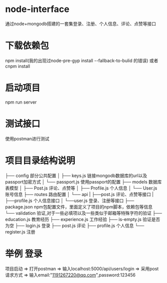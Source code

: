 # node-interface
通过node+mongodb搭建的一套集登录、注册、个人信息、评论、点赞等接口

# 下载依赖包
npm install(我的出现过node-pre-gyp install --fallback-to-bulid 的错误)  或者
cnpm install

# 启动项目
npm run server

# 测试接口
使用postman进行测试

# 项目目录结构说明
├── config                           部分公共配置
│   ├── keys.js                         链接mongodb数据库的url以及passport加密方式
│   └── passport.js                     使用passport的配置
├── models                           数据库表模型
│   ├── Post.js                         评论、点赞等
│   ├── Profile.js                      个人信息
│   └── User.js                         账号信息
├── routes                           路由配置
│   └── api
|       ├──post.js                      评论、点赞等接口
|       ├──profile.js                   个人信息接口
│       └──user.js                      登录、注册等接口
├── package.json                     npm包配置文件，里面定义了项目的npm脚本，依赖包等信息
└── validation                       验证,对于一些必填项以及一些类似于邮箱等特殊字符的验证
    ├── education.js                    教育经历
    ├── experience.js                   工作经验
    ├── is-empty.js                     验证是否为空
    ├── login.js                        登录
    ├── post.js                         评论
    ├── profile.js                      个人信息
    └── register.js                     注册

# 举例 登录
项目启动 => 打开postman => 输入localhost:5000/api/users/login => 采用post请求方式 =>
输入email:"1191267220@qq.com",password:123456

